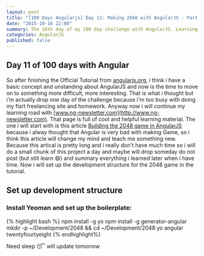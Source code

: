 ```yaml
---
layout: post
title: "[100 Days Angularjs] Day 11: Making 2048 with AngularJS - Part 1"
date: "2015-10-16 22:00"
summary: The 10th day of my 100 day challenge with AngularJS. Learning from Building the 2048 game in AngularJS Article
categories: AngularJS
published: false
---
```



## Day 11 of 100 days with Angular

So after finishing the Official Tutorial from [angularjs.org](http://angularjs.org), i think i have a basic concept and unstanding about AngularJS and now is the time to move on to something more difficult, more interesting. That is what i thought but i'm actually drop one day of the challenge because i'm too busy with doing my fisrt freelancing site and homework. Anyway now i will continue my learning road with [www.ng-newsletter.com](http://www.ng-newsletter.com). That page is full of cool and helpful learning material. The one i will start with is this article [Building the 2048 game in AngularJS](http://www.ng-newsletter.com/posts/building-2048-in-angularjs.html) because i alway thought that Angular is very bad with making Game, so i think this article will change my mind and teach me something new. Because this artical is pretty long and i really don't have much time so i will do a small chunk of this project a day and maybe will drop someday do not post (but still learn :smile:) and summary everything i learned later when i have time. Now i will set up the development structure for the 2048 game in the tutorial.

## Set up development structure

### Install Yeoman and set up the boilerplate:

{% highlight bash %}
npm install -g yo
npm install -g generator-angular
mkdir -p ~/Development/2048 && cd ~/Development/2048
yo angular twentyfourtyeight
{% endhighlight%}

Need sleep :sleeping: will update tomorrow
